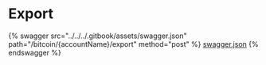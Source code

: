# Export

{% swagger src="../../../.gitbook/assets/swagger.json" path="/bitcoin/{accountName}/export" method="post" %}
[swagger.json](../../../.gitbook/assets/swagger.json)
{% endswagger %}
